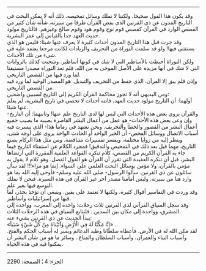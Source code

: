 ------------------------------------------------------------------------

وقد يكون هذا القول صحيحا. ولكننا لا نملك وسائل تمحيصه. ذلك أنه لا يمكن
البحث في التاريخ المدون عن ذي القرنين الذي يقص القرآن طرفا من سيرته،
شأنه شأن كثير من القصص الوارد في القرآن كقصص قوم نوح وقوم هود وقوم صالح
وغيرهم. فالتاريخ مولود حديث العهد جدا بالقياس إلى عمر البشرية.  
وقد جرت قبل هذا التاريخ المدون أحداث كثيرة لا يعرف عنها شيئا: فليس هو
الذي يستفتى فيها! ولو قد سلمت التوراة من التحريف والزيادات لكانت مرجعا
يعتمد عليه في شيء من تلك الأحداث.  
ولكن التوراة أحيطت بالأساطير التي لا شك في كونها أساطير. وشحنت كذلك
بالروايات التي لا شك في أنها مزيدة على الأصل الموحى به من الله. فلم تعد
التوراة مصدرا مستيقنا لما ورد فيها من القصص التاريخي.  
وإذن فلم يبق إلا القرآن. الذي حفظ من التحريف والتبديل. هو المصدر الوحيد
لما ورد فيه من القصص التاريخي.  
ومن البديهي أنه لا تجوز محاكمة القرآن الكريم إلى التاريخ لسببين
واضحين:  
أولهما: أن التاريخ مولود حديث العهد، فاتته أحداث لا تحصى في تاريخ
البشرية، لم يعلم عنها شيئا.  
والقرآن يروي بعض هذه الأحداث التي ليس لها لدى التاريخ علم عنها!
وثانيهما: أن التاريخ- وإن وعى بعض هذه الأحداث- هو عمل من أعمال البشر
القاصرة يصيبه ما يصيب جميع أعمال البشر من القصور والخطأ والتحريف. ونحن
نشهد في زماننا هذا- الذي تيسرت فيه أسباب الاتصال ووسائل الفحص- أن الخبر
الواحد أو الحادث الواحد يروى على أوجه شتى، وينظر إليه من زوايا مختلفة،
ويفسر تفسيرات متناقضة. ومن مثل هذا الركام يصنع التاريخ، مهما قيل بعد ذلك
في التمحيص والتدقيق! فمجرد الكلام عن استفتاء التاريخ فيما جاء به القرآن
الكريم من القصص، كلام تنكره القواعد العلمية المقررة التي ارتضاها البشر،
قبل أن تنكره العقيدة التي تقرر أن القرآن هو القول الفصل. وهو كلام لا
يقول به مؤمن بالقرآن، ولا مؤمن بوسائل البحث العلمي على السواء. إنما هو
مراء!!! لقد سأل سائلون عن ذي القرنين. سألوا الرسول- صلى الله عليه وسلم-
فأوحى إليه الله بما هو وارد هنا من سيرته. وليس أمامنا مصدر آخر غير
القرآن في هذه السيرة. فنحن لا نملك التوسع فيها بغير علم.  
وقد وردت في التفاسير أقوال كثيرة، ولكنها لا تعتمد على يقين. وينبغي أن
تؤخذ بحذر، لما فيها من إسرائيليات وأساطير.  
وقد سجل السياق القرآني لذي القرنين ثلاث رحلات: واحدة إلى المغرب، وواحدة
إلى المشرق، وواحدة إلى مكان بين السدين.. فلنتابع السياق في هذه الرحلات
الثلاث.  
يبدأ الحديث عن ذي القرنين بشيء عنه:  
«إِنَّا مَكَّنَّا لَهُ فِي الْأَرْضِ وَآتَيْناهُ مِنْ كُلِّ شَيْءٍ سَبَباً» ..  
لقد مكن الله له في الأرض، فأعطاه سلطانا وطيد الدعائم ويسر له أسباب الحكم
والفتح. وأسباب البناء والعمران، وأسباب السلطان والمتاع.. وسائر ما هو من
شأن البشر أن يمكنوا فيه في هذه الحياة.

------------------------------------------------------------------------

الجزء: 4 ¦ الصفحة: 2290
